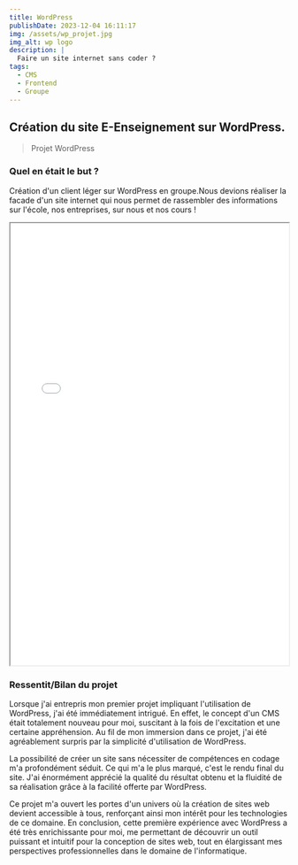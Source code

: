 ```yaml
---
title: WordPress
publishDate: 2023-12-04 16:11:17
img: /assets/wp_projet.jpg
img_alt: wp logo
description: |
  Faire un site internet sans coder ?
tags:
  - CMS
  - Frontend
  - Groupe
---
```


## Création du site E-Enseignement sur WordPress.

> Projet WordPress 

### Quel en était le but ?

Création d'un client léger sur WordPress en groupe.Nous devions réaliser la facade d'un site internet qui nous permet de rassembler des informations sur l'école, nos entreprises, sur nous et nos cours !


<div>
    <iframe src="/pdf/wp_projet.pdf" width="100%" height="800px"></iframe>
</div>

### Ressentit/Bilan du projet

Lorsque j'ai entrepris mon premier projet impliquant l'utilisation de WordPress, j'ai été immédiatement intrigué. En effet, le concept d'un CMS était totalement nouveau pour moi, suscitant à la fois de l'excitation et une certaine appréhension. Au fil de mon immersion dans ce projet, j'ai été agréablement surpris par la simplicité d'utilisation de WordPress. 

La possibilité de créer un site sans nécessiter de compétences en codage m'a profondément séduit. Ce qui m'a le plus marqué, c'est le rendu final du site. J'ai énormément apprécié la qualité du résultat obtenu et la fluidité de sa réalisation grâce à la facilité offerte par WordPress. 

Ce projet m'a ouvert les portes d'un univers où la création de sites web devient accessible à tous, renforçant ainsi mon intérêt pour les technologies de ce domaine. En conclusion, cette première expérience avec WordPress a été très enrichissante pour moi, me permettant de découvrir un outil puissant et intuitif pour la conception de sites web, tout en élargissant mes perspectives professionnelles dans le domaine de l'informatique.